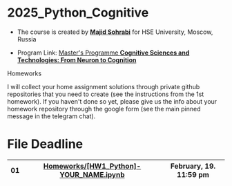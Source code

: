# 2025_Python_Cognitive

- The course is created by [**Majid Sohrabi**](https://www.hse.ru/en/org/persons/401648437) for HSE University, Moscow, Russia

- Program Link: [Master's Programme **Cognitive Sciences and Technologies: From Neuron to Cognition**](https://www.hse.ru/en/ma/cogito/)

Homeworks

I will collect your home assignment solutions through private github repositories that you need to create (see the instructions from the 1st homework). If you haven't done so yet, please give us the info about your homework repository through the google form (see the main pinned message in the telegram chat).

#	File	Deadline

| 01 | [Homeworks/[HW1_Python]-YOUR_NAME.ipynb](Homeworks/[HW1_Python]-YOUR_NAME.ipynb) | February, 19. 11:59 pm |
| -- | ------------------------| ------- |

